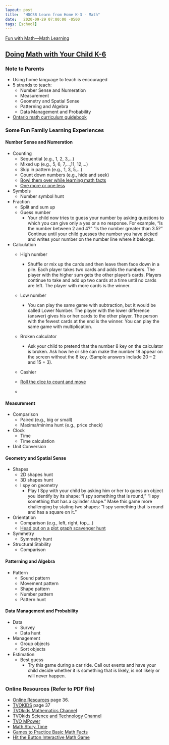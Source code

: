 ```yaml
---
layout: post
title:  "HDCSB Learn from Home K-3 - Math"
date:   2020-09-29 07:00:00 -0500
tags: [school]
---
```


[Fun with Math—Math Learning](https://elem.hcdsb.org/wp-content/uploads/2020/03/Elem-Celebrating-the-Gift-of-Our-Families.pdf)

## [Doing Math with Your Child K-6](http://www.edu.gov.on.ca/eng/literacynumeracy/parentGuideNumEn.pdf)

### Note to Parents

* Using home language to teach is encouraged
* 5 strands to teach:
  * Number Sense and Numeration
  * Measurement
  * Geometry and Spatial Sense
  * Patterning and Algebra
  * Data Management and Probability
* [Ontario math curriculum guidebook](http://edu.gov.on.ca/eng/curriculum/elementary/math18curr.pdf)

### Some Fun Family Learning Experiences

#### Number Sense and Numeration

* Counting
  * Sequential (e.g., 1, 2, 3,...)
  * Mixed up (e.g., 5, 6, 7,...,11, 12,...)
  * Skip in pattern (e.g., 1, 3, 5,...)
  * Count down numbers (e.g., hide and seek)
  * [Bowl them over while learning math facts](https://www.weareteachers.com/active-math-games/)
  * [One more or one less](https://docs.google.com/document/d/1QwijrcNJT6VgtUX1EZ-1i5LCpZUhDPHpDlyINbpG4iM/edit)
* Symbols
  * Number symbol hunt
* Fraction
  * Split and sum up
  * Guess number
    * Your child now tries to guess your number by asking questions to which you can give only a yes or a no response. For example, “Is the number between 2 and 4?” “Is the number greater than 3.5?” Continue until your child guesses the number you have picked and writes your number on the number line where it belongs.
* Calculation
  * High number
    * Shuffle or mix up the cards and then leave them face down in a pile. Each player takes two cards and adds the numbers. The player with the higher sum gets the other player’s cards. Players continue to take and add up two cards at a time until no cards are left. The player with more cards is the winner.
  * Low number
    * You can play the same game with subtraction, but it would be called Lower Number. The player with the lower difference (answer) gives his or her cards to the other player. The person with the fewest cards at the end is the winner. You can play the same game with multiplication.
  * Broken calculator
    * Ask your child to pretend that the number 8 key on the calculator is broken. Ask how he or she can make the number 18 appear on the screen without the 8 key. (Sample answers include 20 – 2 and 15 + 3).
  * Cashier
  * [Roll the dice to count and move](https://www.weareteachers.com/active-math-games/)

  *

#### Measurement

* Comparison
  * Paired (e.g., big or small)
  * Maxima/minima hunt (e.g., price check)
* Clock
  * Time
  * Time calculation
* Unit Conversion

#### Geometry and Spatial Sense

* Shapes
  * 2D shapes hunt
  * 3D shapes hunt
  * I spy on geometry
    * Play I Spy with your child by asking him or her to guess an object you identify by its shape: “I spy something that is round,” “I spy something that has a cylinder shape.” Make this game more challenging by stating two shapes: “I spy something that is round and has a square on it.”
* Orientation
  * Comparison (e.g., left, right, top,...)
  * [Head out on a plot graph scavenger hunt](https://www.weareteachers.com/active-math-games/)
* Symmetry
  * Symmetry hunt
* Structural Stability
  * Comparison

#### Patterning and Algebra

* Pattern
  * Sound pattern
  * Movement pattern
  * Shape pattern
  * Number pattern
  * Pattern hunt

#### Data Management and Probability

* Data
  * Survey
  * Data hunt
* Management
  * Group objects
  * Sort objects
* Estimation
  * Best guess
    * Try this game during a car ride. Call out events and have your child decide whether it is something that is likely, is not likely or will never happen.

### Online Resources (Refer to PDF file)

* [Online Resources](https://elem.hcdsb.org/wp-content/uploads/2020/03/Elem-Celebrating-the-Gift-of-Our-Families.pdf) page 36.
* [TVOKIDS](https://elem.hcdsb.org/wp-content/uploads/2020/03/Elem-Celebrating-the-Gift-of-Our-Families.pdf) page 37
* [TVOkids Mathematics Channel](https://www.youtube.com/channel/UCxNAcNMKHCXHY9dwVOElKpQ)
* [TVOkids Science and Technology Channel](https://www.youtube.com/channel/UCBCuoKUX7SIEIBK6YhUbyiA)
* [TVO MPower](https://mpower.tvo.org/#/login/)
* [Math Story Time](http://www.mathstorytime.ca/en)
* [Games to Practice Basic Math Facts](https://gregtangmath.com/)
* [Hit the Button Interactive Math Game](https://www.topmarks.co.uk/maths-games/hit-the-button)
